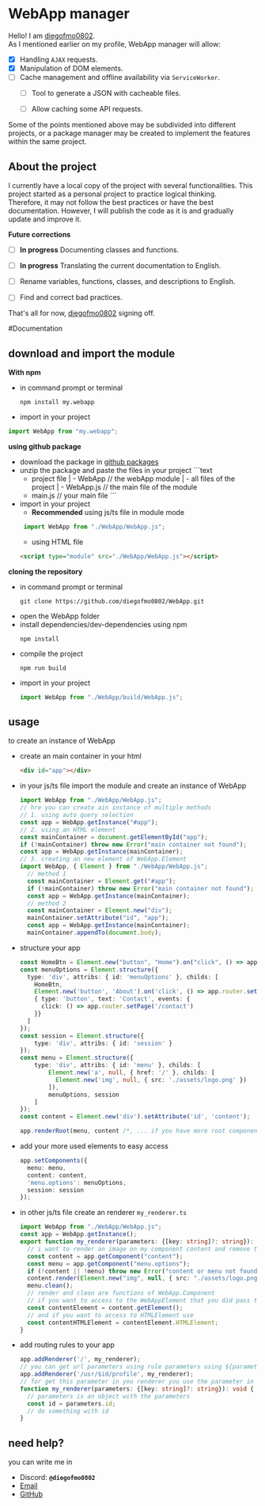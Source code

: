 # WebApp manager
Hello! I am [diegofmo0802](https://diegofmo0802.github.io).<br/>
As I mentioned earlier on my profile, WebApp manager will allow:

- [x] Handling `AJAX` requests.
- [x] Manipulation of DOM elements.
- [ ] Cache management and offline availability via `ServiceWorker`.
  - [ ] Tool to generate a JSON with cacheable files.
  - [ ] Allow caching some API requests.


Some of the points mentioned above may be subdivided into different projects, or a package manager may be created to implement the features within the same project.<br/>



## About the project
I currently have a local copy of the project with several functionalities. This project started as a personal project to practice logical thinking.<br/>
Therefore, it may not follow the best practices or have the best documentation. However, I will publish the code as it is and gradually update and improve it.



**Future corrections**
- [ ] **In progress** Documenting classes and functions.
- [ ] **In progress** Translating the current documentation to English.
- [ ] Rename variables, functions, classes, and descriptions to English.
- [ ] Find and correct bad practices.



That's all for now, [diegofmo0802](https://diegofmo0802.github.io) signing off.



#Documentation
## download and import the module
**With npm**
- in command prompt or terminal
  ```npm
  npm install my.webapp
  ```
- import in your project
 ```ts
 import WebApp from "my.webapp";
 ```

**using github package**
- download the package in [github packages](https://github.com/diegofmo0802/WebApp/packages)
- unzip the package and paste the files in your project
  ´´´text
  - project file
  | - WebApp  // the webApp module
  | - all files of the project
  | - WebApp.js // the main file of the module
  - main.js // your main file
  ´´´
- import in your project
  - **Recommended** using js/ts file in module mode
   ```ts
    import WebApp from "./WebApp/WebApp.js";
    ```
  - using HTML file
   ```html
   <script type="module" src="./WebApp/WebApp.js"></script>
   ```
**cloning the repository**
- in command prompt or terminal
  ```git
  git clone https://github.com/diegofmo0802/WebApp.git
  ```
- open the WebApp folder
- install dependencies/dev-dependencies using npm
  ```npm
  npm install
  ```
- compile the project
  ```npm
  npm run build
  ```
- import in your project
  ```ts
  import WebApp from "./WebApp/build/WebApp.js";
  ```

## usage
to create an instance of WebApp

- create an main container in your html
  ```HTML
  <div id="app"></div>
  ```
- in your js/ts file import the module and create an instance of WebApp
  ```ts
  import WebApp from "./WebApp/WebApp.js";
  // hre you can create ain instance of multiple methods
  // 1. using auto query selection
  const app = WebApp.getInstance("#app");
  // 2. using an HTML element
  const mainContainer = document.getElementById("app");
  if (!mainContainer) throw new Error("main container not found");
  const app = WebApp.getInstance(mainContainer);
  // 3. creating an new element of WebApp.Element
  import WebApp, { Element } from "./WebApp/WebApp.js";
    // method 1
    const mainContainer = Element.get("#app");
    if (!mainContainer) throw new Error("main container not found");
    const app = WebApp.getInstance(mainContainer);
    // method 2
    const mainContainer = Element.new("div");
    mainContainer.setAttribute("id", "app");
    const app = WebApp.getInstance(mainContainer);
    mainContainer.appendTo(document.body);
  ```
- structure your app
  ```ts
  const HomeBtn = Element.new("button", "Home").on("click", () => app.router.setPage("/"));
  const menuOptions = Element.structure({
    type: 'div', attribs: { id: 'menuOptions' }, childs: [
      HomeBtn,
      Element.new('button', 'About').on('click', () => app.router.setPage('/about')),
      { type: 'button', text: 'Contact', events: {
        click: () => app.router.setPage('/contact')
      }}
    ]
  });
  const session = Element.structure({
      type: 'div', attribs: { id: 'session' }
  });
  const menu = Element.structure({
      type: 'div', attribs: { id: 'menu' }, childs: [
          Element.new('a', null, { href: '/' }, childs: [
            Element.new('img', null, { src: './assets/logo.png' })
          ]),
          menuOptions, session
      ]
  });
  const content = Element.new('div').setAttribute('id', 'content');

  app.renderRoot(menu, content /*, ... if you have more root components/elements */);
  ```
- add your more used elements to easy access
  ```ts
  app.setComponents({
    menu: menu,
    content: content,
    'menu.options': menuOptions,
    session: session
  });
  ```
- in other js/ts file create an renderer `my_renderer.ts`
  ```ts
  import WebApp from "./WebApp/WebApp.js";
  const app = WebApp.getInstance();
  export function my_renderer(parameters: {[key: string]?: string}): void {
    // i want to render an image on my component content and remove the menu options
    const content = app.getComponent("content");
    const menu = app.getComponent("menu.options");
    if (!content || !menu) throw new Error("content or menu not found");
    content.render(Element.new("img", null, { src: "./assets/logo.png" }));
    menu.clean();
    // render and clean are functions of WebApp.Component
    // if you want to access to the WebAppElement that you did pass to app.setComponents() you can use:
    const contentElement = content.getElement();
    // and if you want to access to HTMLElement use
    const contentHTMLElement = contentElement.HTMLElement;
  }
  ```
- add routing rules to your app
  ```ts
  app.addRenderer('/', my_renderer);
  // you can get url parameters using rule parameters using ${parameter}
  app.addRenderer('/usr/$id/profile', my_renderer);
  // for get this parameter in you renderer you use the parameter in the render function
  function my_renderer(parameters: {[key: string]?: string}): void {
    // parameters is an object with the parameters
    const id = parameters.id;
    // do something with id
  }
  ```
## need help?

you can write me in
- Discord: **`@diegofmo0802`**
- [Email](mailto:diegofmo0802@gmail.com?subject=WebApp%20manager%20help)
- [GitHub](https://github.com/diegofmo0802)